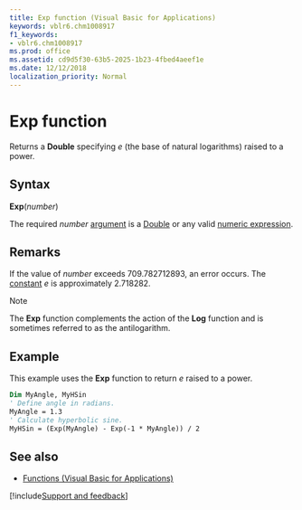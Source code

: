 ```yaml
---
title: Exp function (Visual Basic for Applications)
keywords: vblr6.chm1008917
f1_keywords:
- vblr6.chm1008917
ms.prod: office
ms.assetid: cd9d5f30-63b5-2025-1b23-4fbed4aeef1e
ms.date: 12/12/2018
localization_priority: Normal
---
```



# Exp function

Returns a **Double** specifying _e_ (the base of natural logarithms) raised to a power.

## Syntax

**Exp**(_number_)

The required _number_ [argument](../../Glossary/vbe-glossary.md#argument) is a [Double](../../Glossary/vbe-glossary.md#double-data-type) or any valid [numeric expression](../../Glossary/vbe-glossary.md#numeric-expression).

## Remarks

If the value of _number_ exceeds 709.782712893, an error occurs. The [constant](../../Glossary/vbe-glossary.md#constant) _e_ is approximately 2.718282.

> [!NOTE] 
> The **Exp** function complements the action of the **Log** function and is sometimes referred to as the antilogarithm.


## Example

This example uses the **Exp** function to return _e_ raised to a power.


```vb
Dim MyAngle, MyHSin
' Define angle in radians.
MyAngle = 1.3    
' Calculate hyperbolic sine.
MyHSin = (Exp(MyAngle) - Exp(-1 * MyAngle)) / 2  

```

## See also

- [Functions (Visual Basic for Applications)](../functions-visual-basic-for-applications.md)

[!include[Support and feedback](~/includes/feedback-boilerplate.md)]